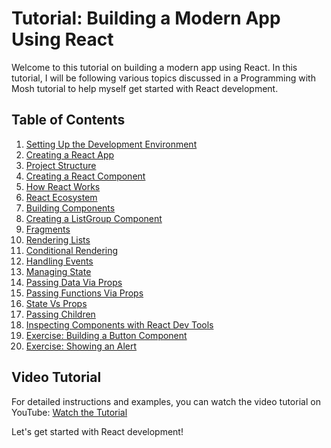# Tutorial: Building a Modern App Using React

Welcome to this tutorial on building a modern app using React. In this tutorial, I will be following various topics discussed in a  Programming with Mosh tutorial to help myself get started with React development.

## Table of Contents

1. [Setting Up the Development Environment](#setting-up-the-development-environment)
2. [Creating a React App](#creating-a-react-app)
3. [Project Structure](#project-structure)
4. [Creating a React Component](#creating-a-react-component)
5. [How React Works](#how-react-works)
6. [React Ecosystem](#react-ecosystem)
7. [Building Components](#building-components)
8. [Creating a ListGroup Component](#creating-a-listgroup-component)
9. [Fragments](#fragments)
10. [Rendering Lists](#rendering-lists)
11. [Conditional Rendering](#conditional-rendering)
12. [Handling Events](#handling-events)
13. [Managing State](#managing-state)
14. [Passing Data Via Props](#passing-data-via-props)
15. [Passing Functions Via Props](#passing-functions-via-props)
16. [State Vs Props](#state-vs-props)
17. [Passing Children](#passing-children)
18. [Inspecting Components with React Dev Tools](#inspecting-components-with-react-dev-tools)
19. [Exercise: Building a Button Component](#exercise-building-a-button-component)
20. [Exercise: Showing an Alert](#exercise-showing-an-alert)

## Video Tutorial

For detailed instructions and examples, you can watch the video tutorial on YouTube: [Watch the Tutorial](https://www.youtube.com/watch?v=SqcY0GlETPk)

Let's get started with React development!
